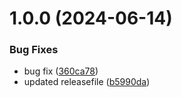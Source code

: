 # 1.0.0 (2024-06-14)


### Bug Fixes

* bug fix ([360ca78](https://github.com/cyse7125-su24-team04/db-migration/commit/360ca78536e6e2d8b96a0e3dca9f47661901ac7a))
* updated releasefile ([b5990da](https://github.com/cyse7125-su24-team04/db-migration/commit/b5990dabbb2028e60d7ab5166de6013942f8f541))
